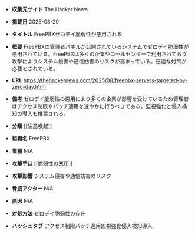 - **収集元サイト**
The Hacker News

- **掲載日**
2025-08-29

- **タイトル**
FreePBXゼロデイ脆弱性が悪用される

- **概要**
FreePBXの管理者パネルが公開されているシステムでゼロデイ脆弱性が悪用されている。FreePBXは多くの企業やコールセンターで利用されており攻撃によりシステム侵害や通信妨害のリスクが高まっている。迅速な対策が必要とされている。

- **URL**
https://thehackernews.com/2025/08/freepbx-servers-targeted-by-zero-day.html

- **備考**
ゼロデイ脆弱性の悪用により多くの企業が影響を受けているため管理者はアクセス制限やパッチ適用を速やかに行うべきである。監視強化と侵入検知の導入も推奨される。

- **分類**
[[注意喚起]]

- **組織名**
FreePBX

- **業種**
N/A

- **攻撃手口**
[[脆弱性の悪用]]

- **攻撃影響**
システム侵害や通信妨害のリスク

- **脅威アクター**
N/A

- **原因**
N/A

- **対処方法**
ゼロデイ脆弱性の存在

- **ハッシュタグ**
アクセス制限パッチ適用監視強化侵入検知導入
